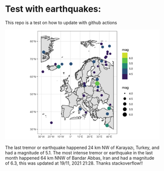 <!-- README.md is generated from README.Rmd. Please edit that file -->

Test with earthquakes:
======================

This repo is a test on how to update with github actions

![](man/figures/README-unnamed-chunk-2-1.png)

The last tremor or earthquake happened 24 km NW of Karayazı, Turkey, and
had a magnitude of 5.1. The most intense tremor or earthquake in the
last month happened 64 km NNW of Bandar Abbas, Iran and had a magnitude
of 6.3, this was updated at 19/11, 2021 21:28. Thanks stackoverflow!!
